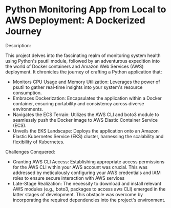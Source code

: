 # Python Monitoring App from Local to AWS Deployment: A Dockerized Journey

Description:

This project delves into the fascinating realm of monitoring system health using Python's psutil module, followed by an adventurous expedition into the world of Docker containers and Amazon Web Services (AWS) deployment. 
It chronicles the journey of crafting a Python application that:

- Monitors CPU Usage and Memory Utilization: Leverages the power of psutil to gather real-time insights into your system's resource consumption.
- Embraces Dockerization: Encapsulates the application within a Docker container, ensuring portability and consistency across diverse environments.
- Navigates the ECS Terrain: Utilizes the AWS CLI and boto3 module to seamlessly push the Docker image to AWS Elastic Container Service (ECS).
- Unveils the EKS Landscape: Deploys the application onto an Amazon Elastic Kubernetes Service (EKS) cluster, harnessing the scalability and flexibility of Kubernetes.

Challenges Conquered:

- Granting AWS CLI Access: Establishing appropriate access permissions for the AWS CLI within your AWS account was crucial. This was addressed by meticulously configuring your AWS credentials and IAM roles to ensure secure interaction with AWS services
- Late-Stage Realization: The necessity to download and install relevant AWS modules (e.g., boto3, packages to access aws CLI) emerged in the latter stages of development. This obstacle was overcome by incorporating the required dependencies into the project's environment.
